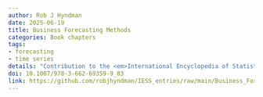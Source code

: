 ```yaml
---
author: Rob J Hyndman
date: 2025-06-19
title: Business Forecasting Methods
categories: Book chapters
tags:
- forecasting
- time series
details: "Contribution to the <em>International Encyclopedia of Statistical Science</em>, 2nd edition, ed. Miodrag Lovric, Springer. pp.362-372"
doi: 10.1007/978-3-662-69359-9_83
link: https://github.com/robjhyndman/IESS_entries/raw/main/Business_Forecasting_Rob_Hyndman.pdf
---
```

